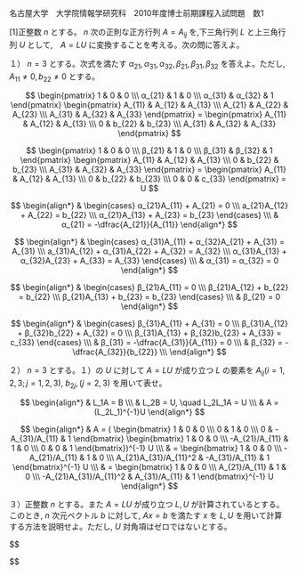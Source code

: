 名古屋大学　大学院情報学研究科　2010年度博士前期課程入試問題　数1

\[1]正整数 $n$ とする。 $n$ 次の正則な正方行列 $A = A_{ij}$ を,下三角行列 $L$ と上三角行列 $U$ として,　$A = LU$ に変換することを考える。次の問に答えよ。

１） $n = 3$ とする。次式を満たす $α_{21}, α_{31}, α_{32}, β_{21}, β_{31}, β_{32}$ を答えよ。ただし, $A_{11} \ne 0, b_{22} \ne 0$ とする。

$$
    \begin{pmatrix} 
        1 & 0 & 0 \\\
        α_{21} & 1 & 0 \\\
        α_{31} & α_{32} & 1 
    \end{pmatrix}
     \begin{pmatrix} 
        A_{11} & A_{12} & A_{13} \\\
        A_{21} & A_{22} & A_{23} \\\
        A_{31} & A_{32} & A_{33}
    \end{pmatrix} = 
    \begin{pmatrix} 
        A_{11} & A_{12} & A_{13} \\\
        0 & b_{22} & b_{23} \\\
        A_{31} & A_{32} & A_{33}
    \end{pmatrix}
$$

$$
    \begin{pmatrix} 
        1 & 0 & 0 \\\
        β_{21} & 1 & 0 \\\
        β_{31} & β_{32} & 1 
    \end{pmatrix}
     \begin{pmatrix} 
        A_{11} & A_{12} & A_{13} \\\
        0 & b_{22} & b_{23} \\\
        A_{31} & A_{32} & A_{33}
    \end{pmatrix} = 
    \begin{pmatrix} 
        A_{11} & A_{12} & A_{13} \\\
        0 & b_{22} & b_{23} \\\
        0 & 0  & c_{33}
    \end{pmatrix} = U
$$

$$
    \begin{align*}
        & \begin{cases} α_{21}A_{11} + A_{21} = 0 \\\ a_{21}A_{12} + A_{22} = b_{22} \\\ α_{21}A_{13} + A_{23} = b_{23}  \end{cases} \\\
        & α_{21} = -\dfrac{A_{21}}{A_{11}}
    \end{align*}
$$

$$
    \begin{align*}
        & \begin{cases} α_{31}A_{11} + α_{32}A_{21} + A_{31} = A_{31} \\\ a_{31}A_{12} + α_{31}A_{22} + A_{32} = A_{32} \\\ α_{31}A_{13} + α_{32}A_{23} + A_{33} = A_{33}  \end{cases} \\\ 
        & α_{31} = α_{32} = 0
    \end{align*}
$$

$$
    \begin{align*}
        & \begin{cases} β_{21}A_{11} = 0 \\\ β_{21}A_{12} + b_{22} = b_{22} \\\ β_{21}A_{13} + b_{23} = b_{23}  \end{cases} \\\
        & β_{21} = 0
    \end{align*}
$$

$$
    \begin{align*}
        & \begin{cases} β_{31}A_{11} + A_{31} = 0 \\\ β_{31}A_{12} + β_{32}b_{22} + A_{32} = 0 \\\ β_{31}A_{13} + β_{32}b_{23} + A_{33} = c_{33}  \end{cases} \\\
        & β_{31} = -\dfrac{A_{31}}{A_{11}} = 0 \\\
        & β_{32} = -\dfrac{A_{32}}{b_{22}} \\\
    \end{align*}
$$

２） $n = 3$ とする。１）の $U$ に対して $A = LU$ が成り立つ $L$ の要素を $A_{ij} (i = 1, 2, 3; j = 1, 2, 3)$, $b_{2j}, (j = 2, 3)$ を用いて表せ。

$$
    \begin{align*}
        & L_1A = B \\\
        & L_2B = U, \quad L_2L_1A = U \\\
        & A = (L_2L_1)^{-1}U
    \end{align*}
$$

$$
    \begin{align*}
       & A = ( \begin{bmatrix} 1 & 0 & 0 \\\ 0 & 1 & 0 \\\ 0 & -A_{31}/A_{11} & 1 \end{bmatrix} \begin{bmatrix} 1 & 0 & 0 \\\ -A_{21}/A_{11} & 1 & 0 \\\ 0 & 0 & 1  \end{bmatrix})^{-1} U \\\
       & = \begin{bmatrix} 1 & 0 & 0 \\\ -A_{21}/A_{11} & 1 & 0 \\\ A_{21}A_{31}/A_{11}^2 & -A_{31}/A_{11} & 1  \end{bmatrix}^{-1} U \\\
       & = \begin{bmatrix} 1 & 0 & 0 \\\ A_{21}/A_{11} & 1 & 0 \\\ -A_{21}A_{31}/A_{11}^2 & A_{31}/A_{11} & 1  \end{bmatrix}^{-1} U
    \end{align*}
$$

３）正整数 $n$ とする。また $A = LU$ が成り立つ $L, U$ が計算されているとする。このとき, $n$ 次元ベクトル $b$ に対して, $Ax = b$ を満たす $x$ を $L, U$ を用いて計算する方法を説明せよ。ただし, $U$ 対角項はゼロではないとする。

$$
   
$$
